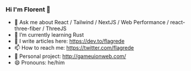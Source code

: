 ### Hi I'm Florent 👋

- 💬 Ask me about React / Tailwind / NextJS / Web Performance / react-three-fiber / ThreeJS
- 🌱 I’m currently learning Rust
- 📝 I write articles here: https://dev.to/flagrede
- 📫 How to reach me: https://twitter.com/flagrede
- 🔭 Personal project: http://gameuionweb.com/ 
- 😄 Pronouns: he/him
